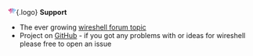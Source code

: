 ![Wireshell Logo](assets/img/favicon-16x16.png){.logo} **Support**

- The ever growing [wireshell forum topic](https://processwire.com/talk/topic/9494-wireshell-an-extendable-processwire-command-line-interface/?view=getlastpost)
- Project on [GitHub](https://github.com/wireshell/wireshell) - if you got any problems with or ideas for wireshell please free to open an issue
